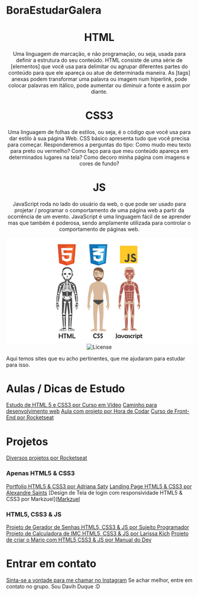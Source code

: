 # BoraEstudarGalera

<h1 align="center"> HTML </h1>
<p align="center"> Uma linguagem de marcação, e não programação, ou seja, usada para definir a estrutura do seu conteúdo. HTML consiste de uma série de [elementos] que você usa para delimitar ou agrupar diferentes partes do conteúdo para que ele apareça ou atue de determinada maneira. As [tags] anexas podem transformar uma palavra ou imagem num hiperlink, pode colocar palavras em itálico, pode aumentar ou diminuir a fonte e assim por diante. </p>


<h1 align="center"> CSS3 </h1>
<p align="center"> Uma linguagem de folhas de estilos, ou seja, é o código que você usa para dar estilo à sua página Web. CSS básico apresenta tudo que você precisa para começar. Responderemos a perguntas do tipo: Como mudo meu texto para preto ou vermelho? Como faço para que meu conteúdo apareça em determinados lugares na tela? Como decoro minha página com imagens e cores de fundo? </p>


<h1 align="center"> JS </h1>
<p align="center"> JavaScript roda no lado do usuário da web, o que pode ser usado para projetar / programar o comportamento de uma página web a partir da ocorrência de um evento. JavaScript é uma linguagem fácil de se aprender mas que também é poderosa, sendo amplamente utilizada para controlar o comportamento de páginas web. </p>

<p align="center">
  <img src="./welcome.png" alt=HTML CSS JS - Analogy" />
  <img alt="License" src="https://img.shields.io/static/v1?label=license&message=MIT&color=49AA26&labelColor=000000">
</p>


Aqui temos sites que eu acho pertinentes, que me ajudaram para estudar para isso.

# Aulas / Dicas de Estudo
[Estudo de HTML 5 e CSS3 por Curso em Vídeo](https://youtube.com/playlist?list=PLHz_AreHm4dkZ9-atkcmcBaMZdmLHft8n&si=h8U_FWOTycdp0yFv)
[Caminho para desenvolvimento web](https://youtu.be/naZDkZukB-g?si=-Qfz_OxusaRGRD3J)
[Aula com projeto por Hora de Codar](https://youtu.be/yvCAX68TJMc?si=iclZ7rg99Yg7o40h)
[Curso de Front-End por Rocketseat](https://www.rocketseat.com.br/discover)



# Projetos
[Diversos projetos por Rocketseat](https://youtube.com/playlist?list=PL85ITvJ7FLohTZv9cC5-PrZ39Q3cugWqp&si=dXJQRFuq1friCIKU)

### Apenas HTML5 & CSS3
[Portfolio HTML5 & CSS3 por Adriana Saty](https://youtu.be/n_Etdr7Dbjs)
[Landing Page HTML5 & CSS3 por Alexandre Saints](https://youtu.be/edDCEK5QWE8)
[Design de Tela de login com responsividade HTML5 & CSS3 por Markzuel]([Markzuel](https://youtu.be/69-WfrVBli8)


### HTML5, CSS3 & JS
[Projeto de Gerador de Senhas HTML5, CSS3 & JS por Sujeito Programador](https://www.youtube.com/watch?v=i6t2jaRxos4)
[Projeto de Calculadora de IMC HTML5, CSS3 & JS por Larissa Kich](https://youtu.be/UBYqkpsafyI)
[Projeto de criar o Mario com HTML5 CSS3 & JS por Manual do Dev](https://www.youtube.com/watch?v=r9buAwVBDhA&t=194s&pp=ygURcHJvamV0byBmcm9udC1lbmQ%3D)


# Entrar em contato
[Sinta-se a vontade para me chamar no Instagram](https://www.instagram.com/devduque/)
Se achar melhor, entre em contato no grupo. Sou Davih Duque :D




